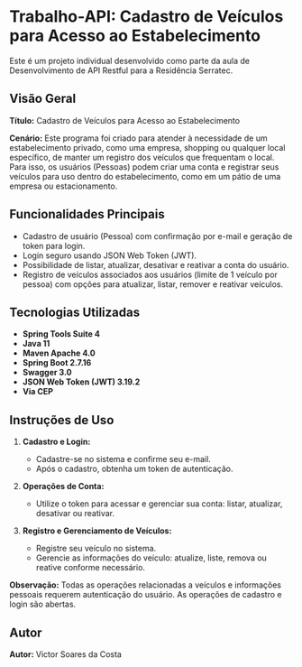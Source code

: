 # Trabalho-API: Cadastro de Veículos para Acesso ao Estabelecimento

Este é um projeto individual desenvolvido como parte da aula de Desenvolvimento de API Restful para a Residência Serratec.

## Visão Geral

**Título:** Cadastro de Veículos para Acesso ao Estabelecimento

**Cenário:**
Este programa foi criado para atender à necessidade de um estabelecimento privado, como uma empresa, shopping ou qualquer local específico, de manter um registro dos veículos que frequentam o local. Para isso, os usuários (Pessoas) podem criar uma conta e registrar seus veículos para uso dentro do estabelecimento, como em um pátio de uma empresa ou estacionamento.

## Funcionalidades Principais

- Cadastro de usuário (Pessoa) com confirmação por e-mail e geração de token para login.
- Login seguro usando JSON Web Token (JWT).
- Possibilidade de listar, atualizar, desativar e reativar a conta do usuário.
- Registro de veículos associados aos usuários (limite de 1 veículo por pessoa) com opções para atualizar, listar, remover e reativar veículos.

## Tecnologias Utilizadas

- **Spring Tools Suite 4**
- **Java 11**
- **Maven Apache 4.0**
- **Spring Boot 2.7.16**
- **Swagger 3.0**
- **JSON Web Token (JWT) 3.19.2**
- **Via CEP**

## Instruções de Uso

1. **Cadastro e Login:**
   - Cadastre-se no sistema e confirme seu e-mail.
   - Após o cadastro, obtenha um token de autenticação.
  
2. **Operações de Conta:**
   - Utilize o token para acessar e gerenciar sua conta: listar, atualizar, desativar ou reativar.

3. **Registro e Gerenciamento de Veículos:**
   - Registre seu veículo no sistema.
   - Gerencie as informações do veículo: atualize, liste, remova ou reative conforme necessário.

**Observação:** Todas as operações relacionadas a veículos e informações pessoais requerem autenticação do usuário. As operações de cadastro e login são abertas.

## Autor

**Autor:** Victor Soares da Costa
